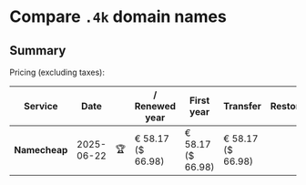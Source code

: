 # Compare `.4k` domain names

## Summary

Pricing (excluding taxes):

| Service | Date |  | / Renewed year | First year | Transfer | Restoration |
|--|--|--|--|--|--|--|
| **Namecheap** | 2025-06-22 | 🏆 | € 58.17<br>($ 66.98) | € 58.17<br>($ 66.98) | € 58.17<br>($ 66.98) |  |
